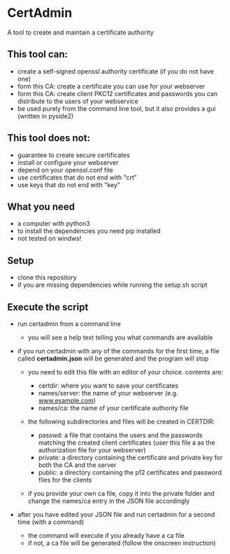 # CertAdmin
A tool to create and maintain a certificate authority

## This tool can:

* create a self-signed openssl authority certificate (if you do not have one)
* form this CA: create a certificate you can use for your webserver 
* form this CA: create client PKC12 certificates and passwords you can distribute to the users of your webservice
* be used purely from the command line tool, but it also provides a gui (written in pyside2)

## This tool does not:

* guarantee to create secure certificates
* install or configure your webserver
* depend on your openssl.conf file
* use certificates that do not end with "crt"
* use keys that do not end with "key"

## What you need

* a computer with python3
* to install the dependencies you need pip installed
* not tested on windws!

## Setup

 * clone this repository
 * if you are missing dependencies while running the setup.sh script

## Execute the script

* run certadmin from a command line
    
    * you will see a help text telling you what commands are available

* if you run certadmin with any of the commands for the first time, a file called __certadmin.json__ will be generated and the program will stop
    
    * you need to edit this file with an editor of your choice. contents are:
        * certdir: where you want to save your certificates
        * names/server: the name of your webserver (e.g. www.example.com)
        * names/ca: the name of your certificate authority file
    
    * the following subdirectories and files will be created in CERTDIR:
        * passwd: a file that contains the users and the passwords matching the created client certificates (user this file a as the authorization file for your webserver) 
        * private: a directory containing the certificate and private key for both the CA and the server
        * public: a directory containing the p12 certificates and password files for the clients
    
    * if you provide your own ca file, copy it into the private folder and change the names/ca entry in the JSON file accordingly 

* after you have edited your JSON file and run certadmin for a second time (with a command)
    * the command will execute if you already have a ca file
    * if not, a ca file will be generated (follow the onscreen instruction)
